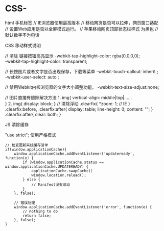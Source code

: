 # CSS-
html 手机标签
<meta http-equiv="X-UA-Compatible" content="IE=Edge"> // IE浏览器使用最高版本
<meta content="width=device-width, initial-scale=1.0,  user-scalable=no" name="viewport" /> // 移动网页是否可以拉伸，网页窗口适配
<meta content="yes" name="apple-mobile-web-app-capable" /> // 设置Web应用是否以全屏模式运行。
<meta content="black" name="apple-mobile-web-app-status-bar-style" /> // 苹果移动网页顶部状态栏样式 为黑色
<meta content="telephone=no" name="format-detection" /> // 默认数字不为电话



<!-------------------------------------------分割线---------------------------------------------------------->



CSS 移动样式说明

// 清除 链接按钮高亮显示
-webkit-tap-highlight-color: rgba(0,0,0,0);   
-webkit-tap-highlight-color: transparent;

// 长按图片或者文字是否出现保存，下载等菜单
-webkit-touch-callout: inherit ;
-webkit-user-select: auto ;

// 禁用Webkit内核浏览器的文字大小调整功能。
-webkit-text-size-adjust:none;

// 图片直接有缝隙解决方法
1.
  img{
    vertical-align: middle|top|......  
  }
2.
  img{
    display: block;
  }
// 清除浮动
.clearfix{
	*zoom: 1; // IE
}
.clearfix:before, .clearfix:after{
	display: table;
	line-height: 0;
	content: "";
}
.clearfix:after{
	clear: both;
}
<!----------------------------------------------分割线------------------------------------------------------->




JS 清除缓存

"use strict";  使用严格模式

	// 检查更新离线缓存清单
	if(window.applicationCache){
		window.applicationCache.addEventListener('updateready', function(e) {  
			if (window.applicationCache.status == window.applicationCache.UPDATEREADY) {
				applicationCache.swapCache()
				window.location.reload(); 
			} else {  
				// Manifest没有改动
			}  
		}, false);
		
		// 错误处理
		window.applicationCache.addEventListener('error', function(e) {  
			// nothing to do 
			return false;
		}, false);  
	}
